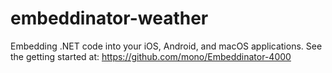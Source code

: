 # embeddinator-weather

Embedding .NET code into your iOS, Android, and macOS applications. See the getting started at: https://github.com/mono/Embeddinator-4000
